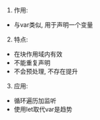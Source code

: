 1. 作用:
  - 与var类似, 用于声明一个变量
2. 特点:
  - 在块作用域内有效
  - 不能重复声明
  - 不会预处理, 不存在提升
3. 应用:
  - 循环遍历加监听
  - 使用let取代var是趋势
  
  